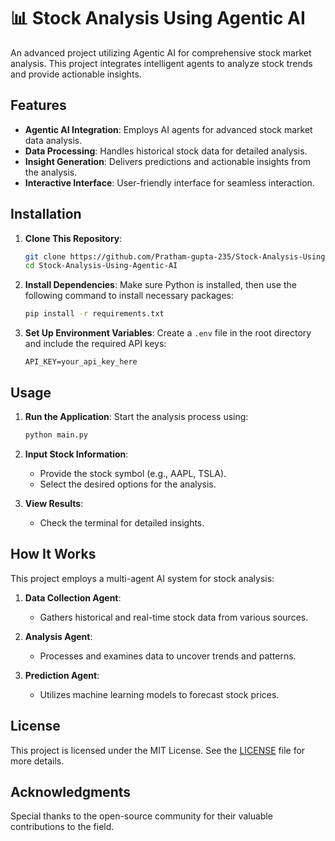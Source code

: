 # 📊 Stock Analysis Using Agentic AI

An advanced project utilizing Agentic AI for comprehensive stock market analysis. This project integrates intelligent agents to analyze stock trends and provide actionable insights.

## Features

- **Agentic AI Integration**: Employs AI agents for advanced stock market data analysis.
- **Data Processing**: Handles historical stock data for detailed analysis.
- **Insight Generation**: Delivers predictions and actionable insights from the analysis.
- **Interactive Interface**: User-friendly interface for seamless interaction.

## Installation

1. **Clone This Repository**:
   ```bash
   git clone https://github.com/Pratham-gupta-235/Stock-Analysis-Using-Agentic-AI.git
   cd Stock-Analysis-Using-Agentic-AI
   ```

2. **Install Dependencies**:
   Make sure Python is installed, then use the following command to install necessary packages:
   ```bash
   pip install -r requirements.txt
   ```

3. **Set Up Environment Variables**:
   Create a `.env` file in the root directory and include the required API keys:
   ```env
   API_KEY=your_api_key_here
   ```

## Usage

1. **Run the Application**:
   Start the analysis process using:
   ```bash
   python main.py
   ```

2. **Input Stock Information**:
   - Provide the stock symbol (e.g., AAPL, TSLA).
   - Select the desired options for the analysis.

3. **View Results**:
   - Check the terminal for detailed insights.

## How It Works

This project employs a multi-agent AI system for stock analysis:

1. **Data Collection Agent**:
   - Gathers historical and real-time stock data from various sources.

2. **Analysis Agent**:
   - Processes and examines data to uncover trends and patterns.

3. **Prediction Agent**:
   - Utilizes machine learning models to forecast stock prices.

## License

This project is licensed under the MIT License. See the [LICENSE](LICENSE) file for more details.

## Acknowledgments

Special thanks to the open-source community for their valuable contributions to the field.